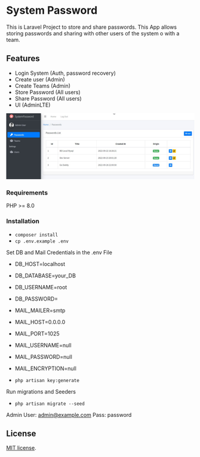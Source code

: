 # System Password

This is Laravel Project to store and share passwords.
This App allows storing passwords and sharing with other users of the system o with a team.

## Features
- Login System (Auth, password recovery)
- Create user (Admin)
- Create Teams (Admin)
- Store Password (All users)
- Share Password (All users)
- UI (AdminLTE)

<img src="public/assets/dist/img/app.jpg" alt="Example Image">

### Requirements
PHP >= 8.0

### Installation
- `composer install`
- `cp .env.example .env`

Set DB and Mail Credentials in the .env File
* DB_HOST=localhost
* DB_DATABASE=your_DB
* DB_USERNAME=root
* DB_PASSWORD=

* MAIL_MAILER=smtp
* MAIL_HOST=0.0.0.0
* MAIL_PORT=1025
* MAIL_USERNAME=null
* MAIL_PASSWORD=null
* MAIL_ENCRYPTION=null

- `php artisan key:generate`

Run migrations and Seeders
- `php artisan migrate --seed`

Admin User:
admin@example.com  Pass: password

## License
[MIT license](https://opensource.org/licenses/MIT).
